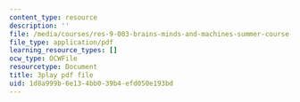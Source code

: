 ```yaml
---
content_type: resource
description: ''
file: /media/courses/res-9-003-brains-minds-and-machines-summer-course-summer-2015/1d8a999b6e134bb039b4efd050e193bd_6iW0beoK2tI.pdf
file_type: application/pdf
learning_resource_types: []
ocw_type: OCWFile
resourcetype: Document
title: 3play pdf file
uid: 1d8a999b-6e13-4bb0-39b4-efd050e193bd
---
```

